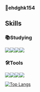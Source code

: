 

### 🌱ehdghk154

## Skills
### 📚Studying
<img src="https://img.shields.io/badge/Java-#007396?style=flat-square&logo=Java&logoColor=white"/><img src="https://img.shields.io/badge/JavaScript-#F7DF1E?style=flat-square&logo=JavaScript&logoColor=white"/><img src="https://img.shields.io/badge/HTML5-#E34F26?style=flat-square&logo=HTML5&logoColor=white"/><img src="https://img.shields.io/badge/CSS-#1572B6?style=flat-square&logo=CSS3&logoColor=white"/>

### 🛠Tools
<img src="https://img.shields.io/badge/Eclipse-#2C2255?style=flat-square&logo=eclipseide&logoColor=white"/><img src="https://img.shields.io/badge/Apache Tomcat-#F8DC75?style=flat-square&logo=apachetomcat&logoColor=white"/><img src="https://img.shields.io/badge/Oracle-#F80000?style=flat-square&logo=oracle&logoColor=white"/><img src="https://img.shields.io/badge/Android-#3DDC84?style=flat-square&logo=android&logoColor=white"/>

[![Top Langs](https://github-readme-stats.vercel.app/api/top-langs/?username=ehdghk154&layout=compact)](https://github.com/ehdghk154/github-readme-stats)


<!--
**ehdghk154/ehdghk154** is a ✨ _special_ ✨ repository because its `README.md` (this file) appears on your GitHub profile.

Here are some ideas to get you started:

- 🔭 I’m currently working on ...
- 🌱 I’m currently learning ...
- 👯 I’m looking to collaborate on ...
- 🤔 I’m looking for help with ...
- 💬 Ask me about ...
- 📫 How to reach me: ...
- 😄 Pronouns: ...
- ⚡ Fun fact: ...
-->
